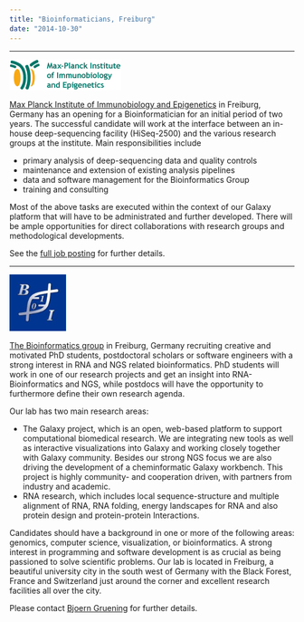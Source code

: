```yaml
---
title: "Bioinformaticians, Freiburg"
date: "2014-10-30"
---
```


----

<div class='right'><a href='http://www.ie-freiburg.mpg.de/jobs'><img src="/src/images/logos/MaxPlanckIIE.png" alt="Max Planck Institute of Immunobiology and Epigenetics" /></a></div>

[Max Planck Institute of Immunobiology and Epigenetics](http://www.ie-freiburg.mpg.de/jobs) in Freiburg, Germany has an opening for a Bioinformatician for an initial period of two years.  The successful candidate will work at the interface between an in-house deep-sequencing facility (HiSeq-2500) and the various research groups at the institute. Main responsibilities include

* primary analysis of deep-sequencing data and quality controls
* maintenance and extension of existing analysis pipelines
* data and software management for the Bioinformatics Group
* training and consulting

Most of the above tasks are executed within the context of our Galaxy platform that will have to be administrated and further developed. There will be ample opportunities for direct collaborations with research groups and methodological developments.

See the [full job posting](https://depot.galaxyproject.org/hub/attachments/news/bioinformatician-freiburg2014/FreiburgJobPosting.pdf) for further details. 

----

<div class='right'><a href='http://www.bioinf.uni-freiburg.de//?en'><img src="/src/images/logos/bioinf_uni_freiburg.png" alt="Bioinformatics Uni-Freiburg" width="100" /></a></div>

[The Bioinformatics group](http://www.bioinf.uni-freiburg.de//?en) in Freiburg, Germany recruiting creative and motivated PhD students, postdoctoral
scholars or software engineers with a strong interest in RNA and NGS
related bioinformatics. PhD students will work in one of our research
projects and get an insight into RNA-Bioinformatics and NGS, while
postdocs will have the opportunity to furthermore define their own
research agenda.

Our lab has two main research areas:
* The Galaxy project, which is an open, web-based platform to support
  computational biomedical research. We are integrating new tools as well
  as interactive visualizations into Galaxy and working closely together
  with Galaxy community. Besides our strong NGS focus we are also driving
  the development of a cheminformatic Galaxy workbench. This project is
  highly community- and cooperation driven, with partners from industry
  and academic.
* RNA research, which includes local sequence-structure and multiple
  alignment of RNA, RNA folding, energy landscapes for RNA and also
  protein design and protein-protein Interactions.

Candidates should have a background in one or more of the following
areas: genomics, computer science, visualization, or bioinformatics. A
strong interest in programming and software development is as crucial as
being passioned to solve scientific problems.
Our lab is located in Freiburg, a beautiful university city in the south
west of Germany with the Black Forest, France and Switzerland just
around the corner and excellent research facilities all over the city.

Please contact [Bjoern Gruening](/src/people/bjoern-gruening/index.md) for further details.
